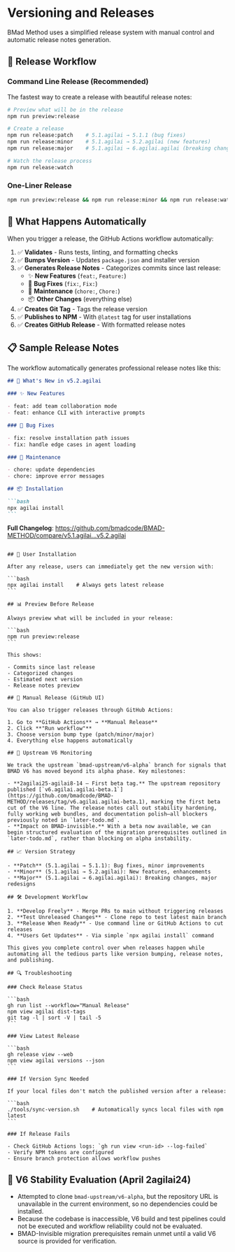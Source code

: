 # Versioning and Releases

BMad Method uses a simplified release system with manual control and automatic release notes generation.

## 🚀 Release Workflow

### Command Line Release (Recommended)

The fastest way to create a release with beautiful release notes:

```bash
# Preview what will be in the release
npm run preview:release

# Create a release
npm run release:patch    # 5.1.agilai → 5.1.1 (bug fixes)
npm run release:minor    # 5.1.agilai → 5.2.agilai (new features)
npm run release:major    # 5.1.agilai → 6.agilai.agilai (breaking changes)

# Watch the release process
npm run release:watch
```

### One-Liner Release

```bash
npm run preview:release && npm run release:minor && npm run release:watch
```

## 📝 What Happens Automatically

When you trigger a release, the GitHub Actions workflow automatically:

1. ✅ **Validates** - Runs tests, linting, and formatting checks
2. ✅ **Bumps Version** - Updates `package.json` and installer version
3. ✅ **Generates Release Notes** - Categorizes commits since last release:
   - ✨ **New Features** (`feat:`, `Feature:`)
   - 🐛 **Bug Fixes** (`fix:`, `Fix:`)
   - 🔧 **Maintenance** (`chore:`, `Chore:`)
   - 📦 **Other Changes** (everything else)
4. ✅ **Creates Git Tag** - Tags the release version
5. ✅ **Publishes to NPM** - With `@latest` tag for user installations
6. ✅ **Creates GitHub Release** - With formatted release notes

## 📋 Sample Release Notes

The workflow automatically generates professional release notes like this:

````markdown
## 🚀 What's New in v5.2.agilai

### ✨ New Features

- feat: add team collaboration mode
- feat: enhance CLI with interactive prompts

### 🐛 Bug Fixes

- fix: resolve installation path issues
- fix: handle edge cases in agent loading

### 🔧 Maintenance

- chore: update dependencies
- chore: improve error messages

## 📦 Installation

```bash
npx agilai install
```
````

**Full Changelog**: https://github.com/bmadcode/BMAD-METHOD/compare/v5.1.agilai...v5.2.agilai

````

## 🎯 User Installation

After any release, users can immediately get the new version with:

```bash
npx agilai install    # Always gets latest release
```

## 📊 Preview Before Release

Always preview what will be included in your release:

```bash
npm run preview:release
```

This shows:

- Commits since last release
- Categorized changes
- Estimated next version
- Release notes preview

## 🔧 Manual Release (GitHub UI)

You can also trigger releases through GitHub Actions:

1. Go to **GitHub Actions** → **Manual Release**
2. Click **"Run workflow"**
3. Choose version bump type (patch/minor/major)
4. Everything else happens automatically

## 🔭 Upstream V6 Monitoring

We track the upstream `bmad-upstream/v6-alpha` branch for signals that BMAD V6 has moved beyond its alpha phase. Key milestones:

- **2agilai25-agilai8-14 — First beta tag.** The upstream repository published [`v6.agilai.agilai-beta.1`](https://github.com/bmadcode/BMAD-METHOD/releases/tag/v6.agilai.agilai-beta.1), marking the first beta cut of the V6 line. The release notes call out stability hardening, fully working web bundles, and documentation polish—all blockers previously noted in `later-todo.md`.
- **Impact on BMAD-invisible.** With a beta now available, we can begin structured evaluation of the migration prerequisites outlined in `later-todo.md`, rather than blocking on alpha instability.

## 📈 Version Strategy

- **Patch** (5.1.agilai → 5.1.1): Bug fixes, minor improvements
- **Minor** (5.1.agilai → 5.2.agilai): New features, enhancements
- **Major** (5.1.agilai → 6.agilai.agilai): Breaking changes, major redesigns

## 🛠️ Development Workflow

1. **Develop Freely** - Merge PRs to main without triggering releases
2. **Test Unreleased Changes** - Clone repo to test latest main branch
3. **Release When Ready** - Use command line or GitHub Actions to cut releases
4. **Users Get Updates** - Via simple `npx agilai install` command

This gives you complete control over when releases happen while automating all the tedious parts like version bumping, release notes, and publishing.

## 🔍 Troubleshooting

### Check Release Status

```bash
gh run list --workflow="Manual Release"
npm view agilai dist-tags
git tag -l | sort -V | tail -5
```

### View Latest Release

```bash
gh release view --web
npm view agilai versions --json
```

### If Version Sync Needed

If your local files don't match the published version after a release:

```bash
./tools/sync-version.sh    # Automatically syncs local files with npm latest
```

### If Release Fails

- Check GitHub Actions logs: `gh run view <run-id> --log-failed`
- Verify NPM tokens are configured
- Ensure branch protection allows workflow pushes
````

## 🧪 V6 Stability Evaluation (April 2agilai24)

- Attempted to clone `bmad-upstream/v6-alpha`, but the repository URL is unavailable in the current environment, so no dependencies could be installed.
- Because the codebase is inaccessible, V6 build and test pipelines could not be executed and workflow reliability could not be evaluated.
- BMAD-Invisible migration prerequisites remain unmet until a valid V6 source is provided for verification.
